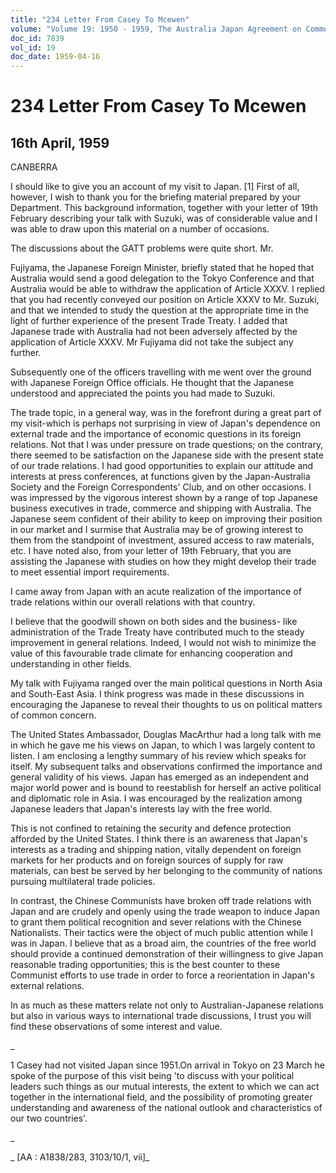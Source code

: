 ```yaml
---
title: "234 Letter From Casey To Mcewen"
volume: "Volume 19: 1950 - 1959, The Australia Japan Agreement on Commerce"
doc_id: 7839
vol_id: 19
doc_date: 1959-04-16
---
```


# 234 Letter From Casey To Mcewen

## 16th April, 1959

CANBERRA

I should like to give you an account of my visit to Japan. [1] First of all, however, I wish to thank you for the briefing material prepared by your Department. This background information, together with your letter of 19th February describing your talk with Suzuki, was of considerable value and I was able to draw upon this material on a number of occasions.

The discussions about the GATT problems were quite short. Mr.

Fujiyama, the Japanese Foreign Minister, briefly stated that he hoped that Australia would send a good delegation to the Tokyo Conference and that Australia would be able to withdraw the application of Article XXXV. I replied that you had recently conveyed our position on Article XXXV to Mr. Suzuki, and that we intended to study the question at the appropriate time in the light of further experience of the present Trade Treaty. I added that Japanese trade with Australia had not been adversely affected by the application of Article XXXV. Mr Fujiyama did not take the subject any further.

Subsequently one of the officers travelling with me went over the ground with Japanese Foreign Office officials. He thought that the Japanese understood and appreciated the points you had made to Suzuki.

The trade topic, in a general way, was in the forefront during a great part of my visit-which is perhaps not surprising in view of Japan's dependence on external trade and the importance of economic questions in its foreign relations. Not that I was under pressure on trade questions; on the contrary, there seemed to be satisfaction on the Japanese side with the present state of our trade relations. I had good opportunities to explain our attitude and interests at press conferences, at functions given by the Japan-Australia Society and the Foreign Correspondents' Club, and on other occasions. I was impressed by the vigorous interest shown by a range of top Japanese business executives in trade, commerce and shipping with Australia. The Japanese seem confident of their ability to keep on improving their position in our market and I surmise that Australia may be of growing interest to them from the standpoint of investment, assured access to raw materials, etc. I have noted also, from your letter of 19th February, that you are assisting the Japanese with studies on how they might develop their trade to meet essential import requirements.

I came away from Japan with an acute realization of the importance of trade relations within our overall relations with that country.

I believe that the goodwill shown on both sides and the business- like administration of the Trade Treaty have contributed much to the steady improvement in general relations. Indeed, I would not wish to minimize the value of this favourable trade climate for enhancing cooperation and understanding in other fields.

My talk with Fujiyama ranged over the main political questions in North Asia and South-East Asia. I think progress was made in these discussions in encouraging the Japanese to reveal their thoughts to us on political matters of common concern.

The United States Ambassador, Douglas MacArthur had a long talk with me in which he gave me his views on Japan, to which I was largely content to listen. I am enclosing a lengthy summary of his review which speaks for itself. My subsequent talks and observations confirmed the importance and general validity of his views. Japan has emerged as an independent and major world power and is bound to reestablish for herself an active political and diplomatic role in Asia. I was encouraged by the realization among Japanese leaders that Japan's interests lay with the free world.

This is not confined to retaining the security and defence protection afforded by the United States. I think there is an awareness that Japan's interests as a trading and shipping nation, vitally dependent on foreign markets for her products and on foreign sources of supply for raw materials, can best be served by her belonging to the community of nations pursuing multilateral trade policies.

In contrast, the Chinese Communists have broken off trade relations with Japan and are crudely and openly using the trade weapon to induce Japan to grant them political recognition and sever relations with the Chinese Nationalists. Their tactics were the object of much public attention while I was in Japan. I believe that as a broad aim, the countries of the free world should provide a continued demonstration of their willingness to give Japan reasonable trading opportunities; this is the best counter to these Communist efforts to use trade in order to force a reorientation in Japan's external relations.

In as much as these matters relate not only to Australian-Japanese relations but also in various ways to international trade discussions, I trust you will find these observations of some interest and value.

_

1 Casey had not visited Japan since 1951.On arrival in Tokyo on 23 March he spoke of the purpose of this visit being 'to discuss with your political leaders such things as our mutual interests, the extent to which we can act together in the international field, and the possibility of promoting greater understanding and awareness of the national outlook and characteristics of our two countries'.

_

_ [AA : A1838/283, 3103/10/1, vii]_
